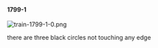 #### 1799-1
![train-1799-1-0.png](https://github.com/lil-lab/nlvr/raw/master/nlvr/train/images/4/train-1799-1-0.png "train-1799-1-0.png")

there are three black circles not touching any edge